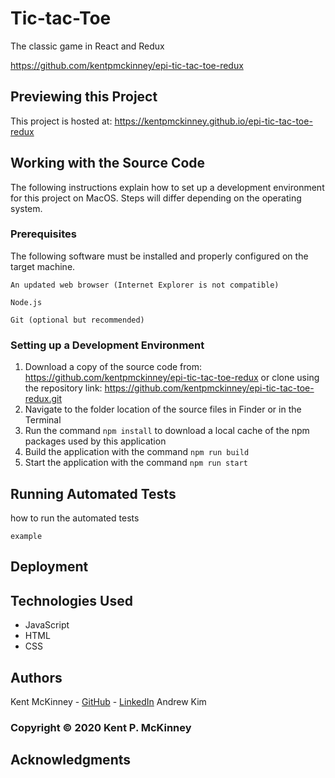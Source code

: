 <!-- Category: Epicodus;Games;HTML/CSS/JS -->
# Tic-tac-Toe

The classic game in React and Redux

https://github.com/kentpmckinney/epi-tic-tac-toe-redux

## Previewing this Project

This project is hosted at: https://kentpmckinney.github.io/epi-tic-tac-toe-redux

## Working with the Source Code

The following instructions explain how to set up a development environment for this project on MacOS. Steps will differ depending on the operating system.

### Prerequisites

The following software must be installed and properly configured on the target machine. 

```
An updated web browser (Internet Explorer is not compatible)
```
```
Node.js
```
```
Git (optional but recommended)
```

### Setting up a Development Environment

1. Download a copy of the source code from: https://github.com/kentpmckinney/epi-tic-tac-toe-redux
   or clone using the repository link: https://github.com/kentpmckinney/epi-tic-tac-toe-redux.git
2. Navigate to the folder location of the source files in Finder or in the Terminal
3. Run the command `npm install` to download a local cache of the npm packages used by this application
4. Build the application with the command `npm run build`
5. Start the application with the command `npm run start`

## Running Automated Tests

how to run the automated tests

```
example
```

## Deployment



## Technologies Used

* JavaScript
* HTML
* CSS

## Authors

Kent McKinney - [GitHub](https://github.com/kentpmckinney) - [LinkedIn](https://www.linkedin.com/in/kentpmckinney/)
Andrew Kim

### Copyright &copy; 2020 Kent P. McKinney

## Acknowledgments

